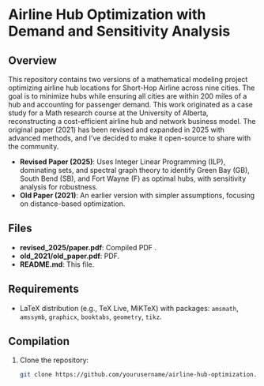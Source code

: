 # Airline Hub Optimization with Demand and Sensitivity Analysis

## Overview
This repository contains two versions of a mathematical modeling project optimizing airline hub locations for Short-Hop Airline across nine cities. The goal is to minimize hubs while ensuring all cities are within 200 miles of a hub and accounting for passenger demand. This work originated as a case study for a Math research course at the University of Alberta, reconstructing a cost-efficient airline hub and network business model. The original paper (2021) has been revised and expanded in 2025 with advanced methods, and I’ve decided to make it open-source to share with the community.

- **Revised Paper (2025)**: Uses Integer Linear Programming (ILP), dominating sets, and spectral graph theory to identify Green Bay (GB), South Bend (SB), and Fort Wayne (F) as optimal hubs, with sensitivity analysis for robustness.
- **Old Paper (2021)**: An earlier version with simpler assumptions, focusing on distance-based optimization.

## Files
- **revised_2025/paper.pdf**: Compiled PDF .
- **old_2021/old_paper.pdf**:  PDF.
- **README.md**: This file.

## Requirements
- LaTeX distribution (e.g., TeX Live, MiKTeX) with packages: `amsmath`, `amssymb`, `graphicx`, `booktabs`, `geometry`, `tikz`.

## Compilation
1. Clone the repository:
   ```bash
   git clone https://github.com/yourusername/airline-hub-optimization.git
